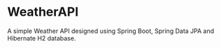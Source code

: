 # WeatherAPI

A simple Weather API designed using Spring Boot, Spring Data JPA and Hibernate H2 database.
